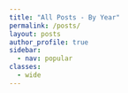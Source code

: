 ```yaml
---
title: "All Posts - By Year"
permalink: /posts/
layout: posts
author_profile: true
sidebar:
  - nav: popular
classes:
  - wide
---
```

<style>a {text-decoration: none;} .sph_post_date {margin: 0 0 2em 0;}</style>
